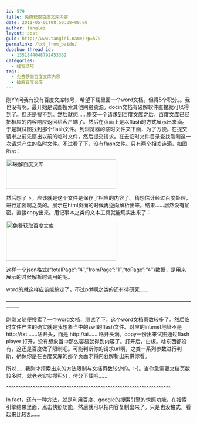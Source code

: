 ```yaml
---
id: 579
title: 免费获取百度文库内容
date: 2011-05-01T08:50:38+00:00
author: tanglei
layout: post
guid: http://www.tanglei.name/?p=579
permalink: /txt_from_baidu/
duoshuo_thread_id:
  - 1351844048792453362
categories:
  - 经验技巧
tags:
  - 免费获取百度文库内容
  - 破解百度文库
---
```

刚YY问我有没有百度文库帐号，希望下载里面一个word文档。但得5个积分。。我也没有啊。最开始是试图搜索其他网络资源。docin文档有破解软件直接就可以得到了。但还是搜不到。然后就想……提交一个请求到百度文库之后，百度文库已经把相应的内容响应返回给客户端了。然后在页面上是以flash的方式展示出来滴。于是就试图找到那个flash文件。到浏览器的临时文件夹下面，为了方便。在提交请求之前先扇出以前的临时文件，然后提交请求。在去临时文件目录查找刚刚这一次请求产生的临时文件。不过看了下，没有flash文件。只有两个相关连滴，如图所示：

[<img class="size-medium wp-image-580" title="wk" src="http://www.tanglei.name/wp-content/uploads/2011/05/wk-300x80.jpg" alt="破解百度文库" width="300" height="80" />](http://www.tanglei.name/wp-content/uploads/2011/05/wk.jpg)

然后想了下，应该就是这个文件是保存了相应的内容了。猜想估计经过百度处理，进行加密啊之类的。展示在html页面的时候再逆向解析出来。结果……居然没有加密。直接copy出来。用记事本之类的文本工具就能现实出来了：

[<img class="size-medium wp-image-581" title="baid" src="http://www.tanglei.name/wp-content/uploads/2011/05/baid-300x108.jpg" alt="免费获取百度文库" width="300" height="108" />](http://www.tanglei.name/wp-content/uploads/2011/05/baid.jpg)

这样一个json格式{&#8220;totalPage&#8221;:&#8221;4&#8243;,&#8221;fromPage&#8221;:&#8221;1&#8243;,&#8221;toPage&#8221;:&#8221;4&#8243;}数据，是用来展示的时候解析时调用的吧。

word的就这样应该能搞定了。不过pdf啊之类的还有待研究……

&#8212;&#8212;&#8212;&#8212;&#8212;&#8212;&#8212;&#8212;&#8212;&#8212;&#8212;&#8212;&#8212;&#8212;&#8212;&#8212;&#8212;&#8212;&#8212;&#8212;&#8212;&#8212;&#8212;&#8212;&#8212;&#8212;&#8212;&#8212;&#8212;&#8212;&#8212;&#8212;&#8212;&#8212;&#8212;&#8212;&#8212;&#8212;&#8211;

刚刚又随便搜索了一个word文档，测试了下。这个word文档页数较多了。然后临时文件产生的确实就是我想象当中的swf的flash文件。对应的intenet地址不是http://txt.……啥开头，而是 http://ai.……啥开头滴。copy一份出来试图通过flash player 打开，没有想象当中那么容易就得到内容了。打开后，白板。啥东西都没有，这还是百度做了限制吧。可能判断你的请求url啊，之类一系列参数进行判断，确保你是在百度文库的那个页面才将内容解析出来供你看。

所以……我刚才摸索出来的方法限制与文档页数较少的。:-)。当你急需要文档页数较多时，就老老实实攒积分，付分下载吧……

^^^^^^^^^^^^^^^^^^^^^^^^^^^^^^^^^^^^^^^^^^^^^^^^^^^^^^^^^^^^^^^^^^^^

In fact，还有一种方法，就是利用百度、google的搜索引擎的快照功能，在搜索引擎结果里面，点击快照功能，然后就可以把内容复制出来了。只是也没格式，看起来比较乱……